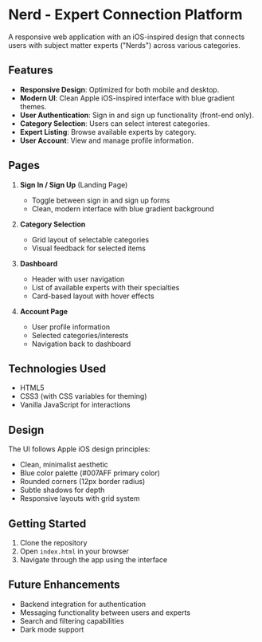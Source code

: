 # Nerd - Expert Connection Platform

A responsive web application with an iOS-inspired design that connects users with subject matter experts ("Nerds") across various categories.

## Features

- **Responsive Design**: Optimized for both mobile and desktop.
- **Modern UI**: Clean Apple iOS-inspired interface with blue gradient themes.
- **User Authentication**: Sign in and sign up functionality (front-end only).
- **Category Selection**: Users can select interest categories.
- **Expert Listing**: Browse available experts by category.
- **User Account**: View and manage profile information.

## Pages

1. **Sign In / Sign Up** (Landing Page)
   - Toggle between sign in and sign up forms
   - Clean, modern interface with blue gradient background

2. **Category Selection**
   - Grid layout of selectable categories
   - Visual feedback for selected items

3. **Dashboard**
   - Header with user navigation
   - List of available experts with their specialties
   - Card-based layout with hover effects

4. **Account Page**
   - User profile information
   - Selected categories/interests
   - Navigation back to dashboard

## Technologies Used

- HTML5
- CSS3 (with CSS variables for theming)
- Vanilla JavaScript for interactions

## Design

The UI follows Apple iOS design principles:
- Clean, minimalist aesthetic
- Blue color palette (#007AFF primary color)
- Rounded corners (12px border radius)
- Subtle shadows for depth
- Responsive layouts with grid system

## Getting Started

1. Clone the repository
2. Open `index.html` in your browser
3. Navigate through the app using the interface

## Future Enhancements

- Backend integration for authentication
- Messaging functionality between users and experts
- Search and filtering capabilities
- Dark mode support 